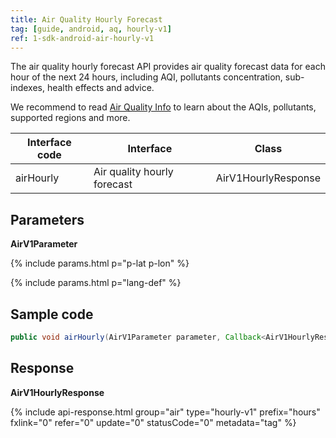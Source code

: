 ```yaml
---
title: Air Quality Hourly Forecast
tag: [guide, android, aq, hourly-v1]
ref: 1-sdk-android-air-hourly-v1
---
```


The air quality hourly forecast API provides air quality forecast data for each hour of the next 24 hours, including AQI, pollutants concentration, sub-indexes, health effects and advice.

We recommend to read [Air Quality Info](/en/docs/resource/air-info/) to learn about the AQIs, pollutants, supported regions and more.

| Interface code | Interface                 | Class       |
| --------------- | ---------------------------- | ------------ |
| airHourly | Air quality hourly forecast    | AirV1HourlyResponse |

## Parameters 

**AirV1Parameter**

{% include params.html p="p-lat p-lon" %}

{% include params.html p="lang-def" %}

## Sample code

```java
public void airHourly(AirV1Parameter parameter, Callback<AirV1HourlyResponse> callback);
```

## Response

**AirV1HourlyResponse**

{% include api-response.html group="air" type="hourly-v1" prefix="hours" fxlink="0" refer="0" update="0" statusCode="0" metadata="tag"   %}


